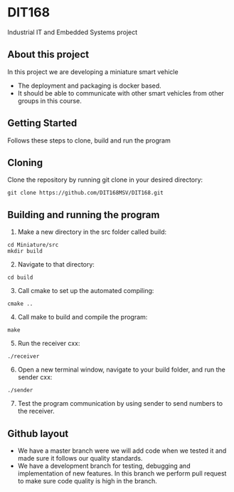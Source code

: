 DIT168
======
Industrial IT and Embedded Systems project

## About this project

In this project we are developing a miniature smart vehicle
- The deployment and packaging  is docker based.
- It should be able to communicate with other smart vehicles from other groups in this course.

## Getting Started

Follows these steps to clone, build and run the program

## Cloning

Clone the repository by running git clone in your desired directory: 

```
git clone https://github.com/DIT168MSV/DIT168.git
```

## Building and running the program

1. Make a new directory in the src folder called build:

```
cd Miniature/src
mkdir build
```
2. Navigate to that directory:
```
cd build
```
3. Call cmake to set up the automated compiling:
```
cmake ..
```
4. Call make to build and compile the program:
```
make
```
5. Run the receiver cxx:
```
./receiver
```
6. Open a new terminal window, navigate to your build folder, and run the sender cxx:
```
./sender
```
7. Test the program communication by using sender to send numbers to the receiver.

## Github layout

- We have a master branch were we will add code when we tested it and made sure it follows our quality standards.
- We have a development branch for testing, debugging and implementation of new features. In this branch we perform pull request to make sure code quality is high in the branch.
